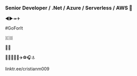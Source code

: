 ### Senior Developer / .Net / Azure / Serverless / AWS 👋


◀▶↠✈

#GoForIt

🇨🇴

💯🆙

💢🔥💥💪🏃✈️⚽🎧⚓

linktr.ee/cristianm009


<!--
**cristianm009/cristianm009** is a ✨ _special_ ✨ repository because its `README.md` (this file) appears on your GitHub profile.

Here are some ideas to get you started:

- 🔭 I’m currently working on ...
- 🌱 I’m currently learning ...
- 👯 I’m looking to collaborate on ...
- 🤔 I’m looking for help with ...
- 💬 Ask me about ...
- 📫 How to reach me: ...
- 😄 Pronouns: ...
- ⚡ Fun fact: ...
-->
